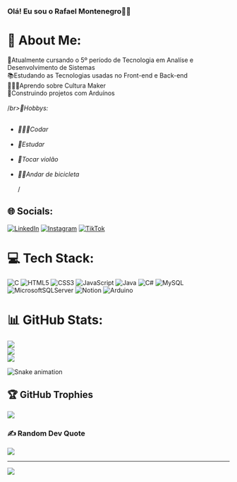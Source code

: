 ### Olá! Eu sou o Rafael Montenegro👋🏽

# 💫 About Me:
🏫Atualmente cursando o 5º período de Tecnologia em Analíse e Desenvolvimento de Sistemas<br>📚Estudando as Tecnologias usadas no Front-end e Back-end<br>👨🏽‍💻Aprendo sobre Cultura Maker<br>🤖Construindo projetos com Arduínos<br><br>/*br>🙂Hobbys:<br><ul><br>  <li>👨🏽‍💻Codar</li><br>  <li>📘Estudar</li><br>  <li>🎸Tocar violão</li><br>  <li>🚴🏽Andar de bicicleta</li><br>*/  </ul>


## 🌐 Socials:
[![LinkedIn](https://img.shields.io/badge/LinkedIn-%230077B5.svg?logo=linkedin&logoColor=white)](https://linkedin.com/in/https://www.linkedin.com/in/rafael-montenegro-marques-da-silva/) [![Instagram](https://img.shields.io/badge/Instagram-%23E4405F.svg?logo=Instagram&logoColor=white)](https://instagram.com/rafael.mmsilva)  [![TikTok](https://img.shields.io/badge/TikTok-%23000000.svg?logo=TikTok&logoColor=white)](https://tiktok.com/@rafa_mms03) 

# 💻 Tech Stack:
![C](https://img.shields.io/badge/c-%2300599C.svg?style=for-the-badge&logo=c&logoColor=white) ![HTML5](https://img.shields.io/badge/html5-%23E34F26.svg?style=for-the-badge&logo=html5&logoColor=white) ![CSS3](https://img.shields.io/badge/css3-%231572B6.svg?style=for-the-badge&logo=css3&logoColor=white) ![JavaScript](https://img.shields.io/badge/javascript-%23323330.svg?style=for-the-badge&logo=javascript&logoColor=%23F7DF1E) ![Java](https://img.shields.io/badge/java-%23ED8B00.svg?style=for-the-badge&logo=java&logoColor=white) ![C#](https://img.shields.io/badge/c%23-%23239120.svg?style=for-the-badge&logo=c-sharp&logoColor=white) ![MySQL](https://img.shields.io/badge/mysql-%2300f.svg?style=for-the-badge&logo=mysql&logoColor=white) ![MicrosoftSQLServer](https://img.shields.io/badge/Microsoft%20SQL%20Sever-CC2927?style=for-the-badge&logo=microsoft%20sql%20server&logoColor=white) ![Notion](https://img.shields.io/badge/Notion-%23000000.svg?style=for-the-badge&logo=notion&logoColor=white) ![Arduino](https://img.shields.io/badge/-Arduino-00979D?style=for-the-badge&logo=Arduino&logoColor=white)
# 📊 GitHub Stats:
![](https://github-readme-stats.vercel.app/api?username=rafamms013&theme=tokyonight&hide_border=false&include_all_commits=true&count_private=false)<br/>
![](https://github-readme-streak-stats.herokuapp.com/?user=rafamms013&theme=tokyonight&hide_border=false)<br/>
![](https://github-readme-stats.vercel.app/api/top-langs/?username=rafamms013&theme=tokyonight&hide_border=false&include_all_commits=true&count_private=false&layout=compact)

<div>
  
 ![Snake animation](https://github.com/rafamms013/rafamms013/blob/output/github-contribution-grid-snake.svg)
 
 
  </div>

## 🏆 GitHub Trophies
![](https://github-profile-trophy.vercel.app/?username=rafamms013&theme=juicyfresh&no-frame=false&no-bg=false&margin-w=4)
 
### ✍️ Random Dev Quote
![](https://quotes-github-readme.vercel.app/api?type=horizontal&theme=tokyonight)

---
[![](https://visitcount.itsvg.in/api?id=rafamms013&icon=2&color=1)](https://visitcount.itsvg.in)

<!-- Proudly created with GPRM ( https://gprm.itsvg.in ) -->
 
 
  
  
 
  

